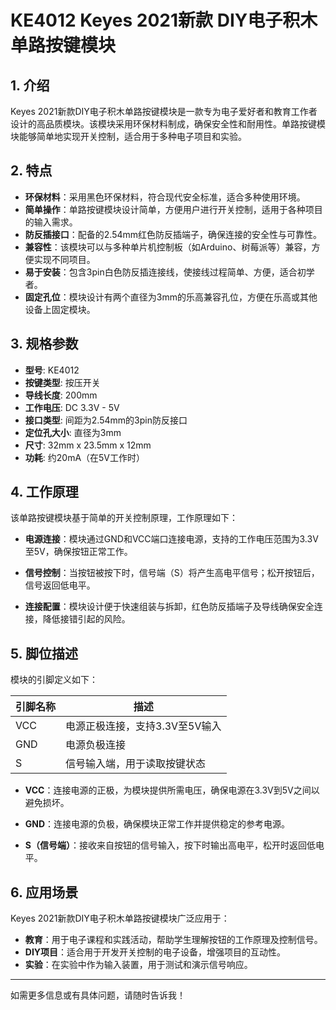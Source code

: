 
# KE4012 Keyes 2021新款 DIY电子积木 单路按键模块

## 1. 介绍

Keyes 2021新款DIY电子积木单路按键模块是一款专为电子爱好者和教育工作者设计的高品质模块。该模块采用环保材料制成，确保安全性和耐用性。单路按键模块能够简单地实现开关控制，适合用于多种电子项目和实验。

## 2. 特点

- **环保材料**：采用黑色环保材料，符合现代安全标准，适合多种使用环境。
- **简单操作**：单路按键模块设计简单，方便用户进行开关控制，适用于各种项目的输入需求。
- **防反插接口**：配备的2.54mm红色防反插端子，确保连接的安全性与可靠性。
- **兼容性**：该模块可以与多种单片机控制板（如Arduino、树莓派等）兼容，方便实现不同项目。
- **易于安装**：包含3pin白色防反插连接线，使接线过程简单、方便，适合初学者。
- **固定孔位**：模块设计有两个直径为3mm的乐高兼容孔位，方便在乐高或其他设备上固定模块。

## 3. 规格参数

- **型号**: KE4012
- **按键类型**: 按压开关
- **导线长度**: 200mm
- **工作电压**: DC 3.3V - 5V
- **接口类型**: 间距为2.54mm的3pin防反接口
- **定位孔大小**: 直径为3mm
- **尺寸**: 32mm x 23.5mm x 12mm
- **功耗**: 约20mA（在5V工作时）

## 4. 工作原理

该单路按键模块基于简单的开关控制原理，工作原理如下：

- **电源连接**：模块通过GND和VCC端口连接电源，支持的工作电压范围为3.3V至5V，确保按钮正常工作。

- **信号控制**：当按钮被按下时，信号端（S）将产生高电平信号；松开按钮后，信号返回低电平。

- **连接配置**：模块设计便于快速组装与拆卸，红色防反插端子及导线确保安全连接，降低接错引起的风险。

## 5. 脚位描述

模块的引脚定义如下：

| 引脚名称 | 描述                            |
|----------|---------------------------------|
| VCC      | 电源正极连接，支持3.3V至5V输入 |
| GND      | 电源负极连接                    |
| S        | 信号输入端，用于读取按键状态   |

- **VCC**：连接电源的正极，为模块提供所需电压，确保电源在3.3V到5V之间以避免损坏。

- **GND**：连接电源的负极，确保模块正常工作并提供稳定的参考电源。

- **S（信号端）**：接收来自按钮的信号输入，按下时输出高电平，松开时返回低电平。

## 6. 应用场景

Keyes 2021新款DIY电子积木单路按键模块广泛应用于：

- **教育**：用于电子课程和实践活动，帮助学生理解按钮的工作原理及控制信号。
- **DIY项目**：适合用于开发开关控制的电子设备，增强项目的互动性。
- **实验**：在实验中作为输入装置，用于测试和演示信号响应。

---

如需更多信息或有具体问题，请随时告诉我！
